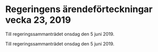# Regeringens ärendeförteckningar vecka 23, 2019

Till regeringssammanträdet onsdag den 5 juni 2019.

Till regeringssammanträdet onsdag den 5 juni 2019.

